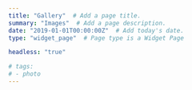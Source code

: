 ```yaml
---
title: "Gallery"  # Add a page title.
summary: "Images"  # Add a page description.
date: "2019-01-01T00:00:00Z"  # Add today's date.
type: "widget_page"  # Page type is a Widget Page

headless: "true"

# tags:
# - photo
---
```

